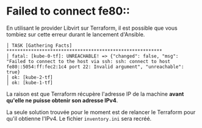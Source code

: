 ﻿

# Failed to connect fe80::

En utilisant le provider Libvirt sur Terraform, il est possible que vous tombiez sur cette erreur durant le lancement d'Ansible.
```
│ TASK [Gathering Facts] *********************************************************
│ fatal: [kube-0-tf]: UNREACHABLE! => {"changed": false, "msg": "Failed to connect to the host via ssh: ssh: connect to host fe80::5054:ff:fec2:1c4 port 22: Invalid argument", "unreachable": true}
│ ok: [kube-2-tf]
│ ok: [kube-1-tf]
```

La raison est que Terraform récupère l'adresse IP de la machine **avant qu'elle ne puisse obtenir son adresse IPv4**.

La seule solution trouvée pour le moment est de relancer le Terraform pour qu'il obtienne l'IPv4. Le fichier `inventory.ini` sera recréé.